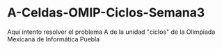 # A-Celdas-OMIP-Ciclos-Semana3
Aquí intento resolver el problema A de la unidad "ciclos" de la Olimpiada Mexicana de Informática Puebla
